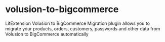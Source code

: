 # volusion-to-bigcommerce
 LitExtension Volusion to BigCommerce Migration plugin allows you to migrate your products, orders, customers, passwords and other data from Volusion to BigCommerce automatically
